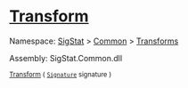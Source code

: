 # [Transform](./CentroidExtraction-100663554.md)

Namespace: [SigStat]() > [Common](./../../README.md) > [Transforms](./../README.md)

Assembly: SigStat.Common.dll

<sub>[Transform](./CentroidExtraction-100663554.md) ( [`Signature`](./../../Signature.md) signature )         </sub>
